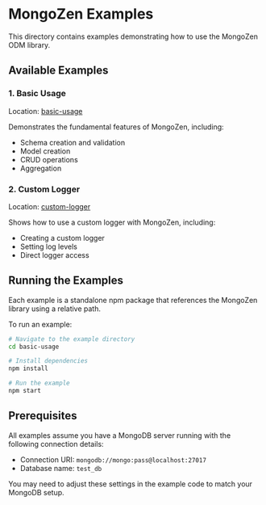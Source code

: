 # MongoZen Examples

This directory contains examples demonstrating how to use the MongoZen ODM library.

## Available Examples

### 1. Basic Usage

Location: [basic-usage](./basic-usage)

Demonstrates the fundamental features of MongoZen, including:
- Schema creation and validation
- Model creation
- CRUD operations
- Aggregation

### 2. Custom Logger

Location: [custom-logger](./custom-logger)

Shows how to use a custom logger with MongoZen, including:
- Creating a custom logger
- Setting log levels
- Direct logger access

## Running the Examples

Each example is a standalone npm package that references the MongoZen library using a relative path.

To run an example:

```bash
# Navigate to the example directory
cd basic-usage

# Install dependencies
npm install

# Run the example
npm start
```

## Prerequisites

All examples assume you have a MongoDB server running with the following connection details:
- Connection URI: `mongodb://mongo:pass@localhost:27017`
- Database name: `test_db`

You may need to adjust these settings in the example code to match your MongoDB setup.

